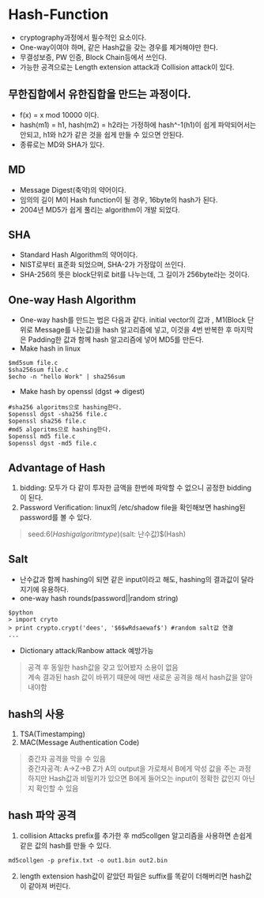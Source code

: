 # Hash-Function
* cryptography과정에서 필수적인 요소이다.
* One-way이여야 하며, 같은 Hash값을 갖는 경우를 제거해야만 한다.
* 무결성보증, PW 인증, Block Chain등에서 쓰인다.
* 가능한 공격으로는 Length extension attack과 Collision attack이 있다.

## 무한집합에서 유한집합을 만드는 과정이다.
* f(x) = x mod 10000 이다.
* hash(m1) = h1, hash(m2) = h2라는 가정하에 hash^-1(h1)이 쉽게 파악되어서는 안되고, h1와 h2가 같은 것을 쉽게 만들 수 있으면 안된다.
* 종류로는 MD와 SHA가 있다.

## MD 
* Message Digest(축약)의 약어이다.
* 임의의 길이 M이 Hash function이 될 경우, 16byte의 hash가 된다.
* 2004년 MD5가 쉽게 풀리는 algorithm이 개발 되었다.

## SHA
* Standard Hash Algorithm의 약어이다.
* NIST로부터 표준화 되었으며, SHA-2가 가장많이 쓰인다.
* SHA-256의 뜻은 block단위로 bit를 나누는데, 그 길이가 256byte라는 것이다.

## One-way Hash Algorithm
* One-way hash를 만드는 법은 다음과 같다.
initial vector의 값과 , M1(Block 단위로 Message를 나눈값)을 hash 알고리즘에 넣고, 이것을 4번 반복한 후 마지막은 Padding한 값과 함께 hash 알고리즘에 넣어 MD5를 만든다.
* Make hash in linux
```
$md5sum file.c
$sha256sum file.c
$echo -n "hello Work" | sha256sum
```
* Make hash by openssl (dgst => digest)
```
#sha256 algoritms으로 hashing한다.
$openssl dgst -sha256 file.c
$openssl sha256 file.c
#md5 algoritms으로 hashing한다.
$openssl md5 file.c
$openssl dgst -md5 file.c
```

## Advantage of Hash
1. bidding: 모두가 다 같이 투자한 금액을 한번에 파악할 수 없으니 공정한 bidding이 된다.
2. Password Verification: linux의 /etc/shadow file을 확인해보면 hashing된 password를 볼 수 있다.
> seed:$6(Hashig algoritm type)$(salt: 난수값)$(Hash)


## Salt
* 난수값과 함께 hashing이 되면 같은 input이라고 해도, hashing의 결과값이 달라지기에 유용하다.
* one-way hash rounds(password||random string)
```
$python
> import cryto
> print crypto.crypt('dees', '$6$wRdsaewaf$') #random salt값 연결
...
```
* Dictionary attack/Ranbow attack 예방가능
> 공격 후 동일한 hash값을 갖고 있어봤자 소용이 없음  
> 계속 결과된 hash 값이 바뀌기 때문에 매번 새로운 공격을 해서 hash값을 알아내야함

## hash의 사용
1. TSA(Timestamping)
2. MAC(Message Authentication Code)
> 중간자 공격을 막을 수 있음  
> 중간자공격: A->Z->B Z가 A의 output을 가로채서 B에게 악성 값을 주는 과정  
하지만 Hash값과 비밀키가 있으면 B에게 들어오는 input이 정확한 값인지 아닌지 확인할 수 있음

## hash 파악 공격
1. collision Attacks 
prefix를 추가한 후 md5collgen 알고리즘을 사용하면 손쉽게 같은 값의 hash를 만들 수 있다.
```
md5collgen -p prefix.txt -o out1.bin out2.bin
```
2. length extension
hash값이 같았던 파일은 suffix를 똑같이 더해버리면 hash값이 같아져 버린다.

